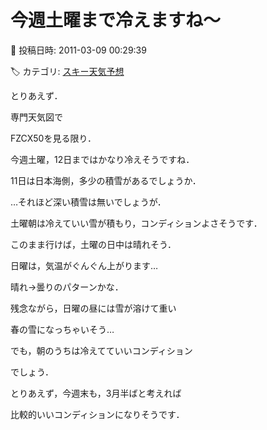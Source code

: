 # 今週土曜まで冷えますね～

📅 投稿日時: 2011-03-09 00:29:39

🏷️ カテゴリ: [スキー天気予想](c6554f5c3c106093b511a8daae23757e8.md)

とりあえず．





専門天気図で


FZCX50を見る限り．


今週土曜，12日まではかなり冷えそうですね．





11日は日本海側，多少の積雪があるでしょうか．


…それほど深い積雪は無いでしょうが．


土曜朝は冷えていい雪が積もり，コンディションよさそうです．


このまま行けば，土曜の日中は晴れそう．





日曜は，気温がぐんぐん上がります…


晴れ→曇りのパターンかな．


残念ながら，日曜の昼には雪が溶けて重い


春の雪になっちゃいそう…


でも，朝のうちは冷えてていいコンディション


でしょう．





とりあえず，今週末も，3月半ばと考えれば


比較的いいコンディションになりそうです．
